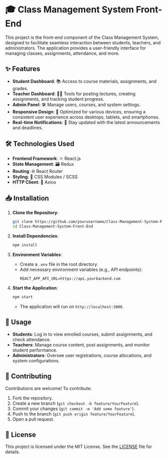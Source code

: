 # 🎓 Class Management System Front-End

This project is the front-end component of the Class Management System, designed to facilitate seamless interaction between students, teachers, and administrators. The application provides a user-friendly interface for managing classes, assignments, attendance, and more.

## ✨ Features

- **Student Dashboard**: 📚 Access to course materials, assignments, and grades.
- **Teacher Dashboard**: 🧑‍🏫 Tools for posting lectures, creating assignments, and tracking student progress.
- **Admin Panel**: 🛠️ Manage users, courses, and system settings.
- **Responsive Design**: 📱 Optimized for various devices, ensuring a consistent user experience across desktops, tablets, and smartphones.
- **Real-time Notifications**: 🔔 Stay updated with the latest announcements and deadlines.

## 🛠️ Technologies Used

- **Frontend Framework**: ⚛️ React.js
- **State Management**: 🗃️ Redux
- **Routing**: 🌐 React Router
- **Styling**: 💅 CSS Modules / SCSS
- **HTTP Client**: 📡 Axios

## 📥 Installation

1. **Clone the Repository**:
   ```bash
   git clone https://github.com/yourusername/Class-Management-System-Front-End.git
   cd Class-Management-System-Front-End
   ```

2. **Install Dependencies**:
   ```bash
   npm install
   ```

3. **Environment Variables**:
   - Create a `.env` file in the root directory.
   - Add necessary environment variables (e.g., API endpoints):
     ```
     REACT_APP_API_URL=https://api.yourbackend.com
     ```

4. **Start the Application**:
   ```bash
   npm start
   ```
   - The application will run on `http://localhost:3000`.

## 🚀 Usage

- **Students**: Log in to view enrolled courses, submit assignments, and check attendance.
- **Teachers**: Manage course content, post assignments, and monitor student performance.
- **Administrators**: Oversee user registrations, course allocations, and system configurations.

## 🤝 Contributing

Contributions are welcome! To contribute:

1. Fork the repository.
2. Create a new branch (`git checkout -b feature/YourFeature`).
3. Commit your changes (`git commit -m 'Add some feature'`).
4. Push to the branch (`git push origin feature/YourFeature`).
5. Open a pull request.

## 📜 License

This project is licensed under the MIT License. See the [LICENSE](LICENSE) file for details.
